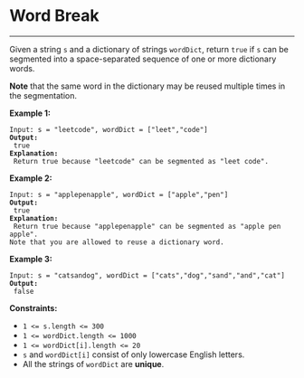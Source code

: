 # Word Break

***

Given a string `s` and a dictionary of strings `wordDict`, return `true` if `s` can be segmented into a space-separated sequence of one or more dictionary words.

**Note** that the same word in the dictionary may be reused multiple times in the segmentation.

&#x20;

**Example 1:**

<pre><code>Input: s = "leetcode", wordDict = ["leet","code"]
<strong>Output:
</strong> true
<strong>Explanation:
</strong> Return true because "leetcode" can be segmented as "leet code".</code></pre>

**Example 2:**

<pre><code>Input: s = "applepenapple", wordDict = ["apple","pen"]
<strong>Output:
</strong> true
<strong>Explanation:
</strong> Return true because "applepenapple" can be segmented as "apple pen apple".
Note that you are allowed to reuse a dictionary word.</code></pre>

**Example 3:**

<pre><code>Input: s = "catsandog", wordDict = ["cats","dog","sand","and","cat"]
<strong>Output:
</strong> false</code></pre>

&#x20;

**Constraints:**

* `1 <= s.length <= 300`
* `1 <= wordDict.length <= 1000`
* `1 <= wordDict[i].length <= 20`
* `s` and `wordDict[i]` consist of only lowercase English letters.
* All the strings of `wordDict` are **unique**.
